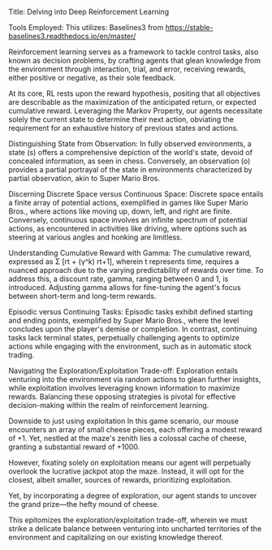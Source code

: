 Title: Delving into Deep Reinforcement Learning

Tools Employed:
This utilizes: Baselines3 from https://stable-baselines3.readthedocs.io/en/master/

Reinforcement learning serves as a framework to tackle control tasks, also known as decision problems, by crafting agents that glean knowledge from the environment through interaction, trial, and error, receiving rewards, either positive or negative, as their sole feedback.

At its core, RL rests upon the reward hypothesis, positing that all objectives are describable as the maximization of the anticipated return, or expected cumulative reward. Leveraging the Markov Property, our agents necessitate solely the current state to determine their next action, obviating the requirement for an exhaustive history of previous states and actions.

Distinguishing State from Observation:
In fully observed environments, a state (s) offers a comprehensive depiction of the world's state, devoid of concealed information, as seen in chess. Conversely, an observation (o) provides a partial portrayal of the state in environments characterized by partial observation, akin to Super Mario Bros.

Discerning Discrete Space versus Continuous Space:
Discrete space entails a finite array of potential actions, exemplified in games like Super Mario Bros., where actions like moving up, down, left, and right are finite. Conversely, continuous space involves an infinite spectrum of potential actions, as encountered in activities like driving, where options such as steering at various angles and honking are limitless.

Understanding Cumulative Reward with Gamma:
The cumulative reward, expressed as Σ [rt + (γ^k) rt+1], wherein t represents time, requires a nuanced approach due to the varying predictability of rewards over time. To address this, a discount rate, gamma, ranging between 0 and 1, is introduced. Adjusting gamma allows for fine-tuning the agent's focus between short-term and long-term rewards.

Episodic versus Continuing Tasks:
Episodic tasks exhibit defined starting and ending points, exemplified by Super Mario Bros., where the level concludes upon the player's demise or completion. In contrast, continuing tasks lack terminal states, perpetually challenging agents to optimize actions while engaging with the environment, such as in automatic stock trading.

Navigating the Exploration/Exploitation Trade-off:
Exploration entails venturing into the environment via random actions to glean further insights, while exploitation involves leveraging known information to maximize rewards. Balancing these opposing strategies is pivotal for effective decision-making within the realm of reinforcement learning.

Downside to just using exploitation
In this game scenario, our mouse encounters an array of small cheese pieces, each offering a modest reward of +1. Yet, nestled at the maze's zenith lies a colossal cache of cheese, granting a substantial reward of +1000.

However, fixating solely on exploitation means our agent will perpetually overlook the lucrative jackpot atop the maze. Instead, it will opt for the closest, albeit smaller, sources of rewards, prioritizing exploitation.

Yet, by incorporating a degree of exploration, our agent stands to uncover the grand prize—the hefty mound of cheese.

This epitomizes the exploration/exploitation trade-off, wherein we must strike a delicate balance between venturing into uncharted territories of the environment and capitalizing on our existing knowledge thereof.